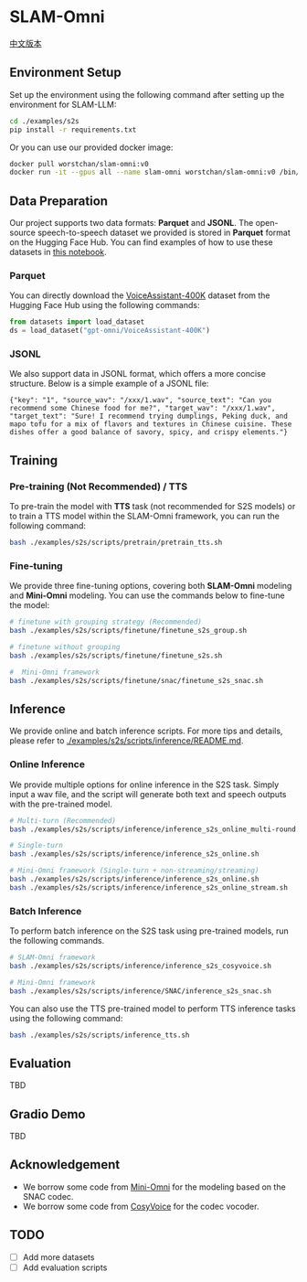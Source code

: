 # SLAM-Omni

[中文版本](README_zh-cn.md)

## Environment Setup
Set up the environment using the following command after setting up the environment for SLAM-LLM:
```bash
cd ./examples/s2s
pip install -r requirements.txt
```

Or you can use our provided docker image:
```bash
docker pull worstchan/slam-omni:v0
docker run -it --gpus all --name slam-omni worstchan/slam-omni:v0 /bin/bash
```

## Data Preparation

Our project supports two data formats: **Parquet** and **JSONL**. The open-source speech-to-speech dataset we provided is stored in **Parquet** format on the Hugging Face Hub.  You can find examples of how to use these datasets in [this notebook](../s2s/demo/data/demo.ipynb).

### Parquet
You can directly download the [VoiceAssistant-400K](https://huggingface.co/datasets/gpt-omni/VoiceAssistant-400K) dataset from the Hugging Face Hub using the following commands:
```python
from datasets import load_dataset
ds = load_dataset("gpt-omni/VoiceAssistant-400K")
```

### JSONL
We also support data in JSONL format, which offers a more concise structure. Below is a simple example of a JSONL file:  
```jsonl
{"key": "1", "source_wav": "/xxx/1.wav", "source_text": "Can you recommend some Chinese food for me?", "target_wav": "/xxx/1.wav", "target_text": "Sure! I recommend trying dumplings, Peking duck, and mapo tofu for a mix of flavors and textures in Chinese cuisine. These dishes offer a good balance of savory, spicy, and crispy elements."}
```

## Training

### Pre-training (Not Recommended) / TTS
To pre-train the model with **TTS** task (not recommended for S2S models) or to train a TTS model within the SLAM-Omni framework, you can run the following command:
```bash
bash ./examples/s2s/scripts/pretrain/pretrain_tts.sh
```

### Fine-tuning
We provide three fine-tuning options, covering both **SLAM-Omni** modeling and **Mini-Omni** modeling. You can use the commands below to fine-tune the model:
```bash
# finetune with grouping strategy (Recommended)
bash ./examples/s2s/scripts/finetune/finetune_s2s_group.sh

# finetune without grouping
bash ./examples/s2s/scripts/finetune/finetune_s2s.sh

#  Mini-Omni framework
bash ./examples/s2s/scripts/finetune/snac/finetune_s2s_snac.sh
```

## Inference
We provide online and batch inference scripts. For more tips and details, please refer to [./examples/s2s/scripts/inference/README.md](./examples/s2s/scripts/inference/README.md).


### Online Inference
We provide multiple options for online inference in the S2S task. Simply input a wav file, and the script will generate both text and speech outputs with the pre-trained model.

```bash
# Multi-turn (Recommended)
bash ./examples/s2s/scripts/inference/inference_s2s_online_multi-round.sh

# Single-turn
bash ./examples/s2s/scripts/inference/inference_s2s_online.sh

# Mini-Omni framework (Single-turn + non-streaming/streaming)
bash ./examples/s2s/scripts/inference/inference_s2s_online.sh
bash ./examples/s2s/scripts/inference/inference_s2s_online_stream.sh
```


### Batch Inference

To perform batch inference on the S2S task using pre-trained models, run the following commands.

```bash
# SLAM-Omni framework
bash ./examples/s2s/scripts/inference/inference_s2s_cosyvoice.sh

# Mini-Omni framework
bash ./examples/s2s/scripts/inference/SNAC/inference_s2s_snac.sh
```


You can also use the TTS pre-trained model to perform TTS inference tasks using the following command:
```bash
bash ./examples/s2s/scripts/inference_tts.sh
```




## Evaluation
TBD

## Gradio Demo
TBD

## Acknowledgement
- We borrow some code from [Mini-Omni](https://github.com/gpt-omni/mini-omni) for the modeling based on the SNAC codec.
- We borrow some code from [CosyVoice](https://github.com/FunAudioLLM/CosyVoice) for the codec vocoder.

## TODO
- [ ] Add more datasets
- [ ] Add evaluation scripts